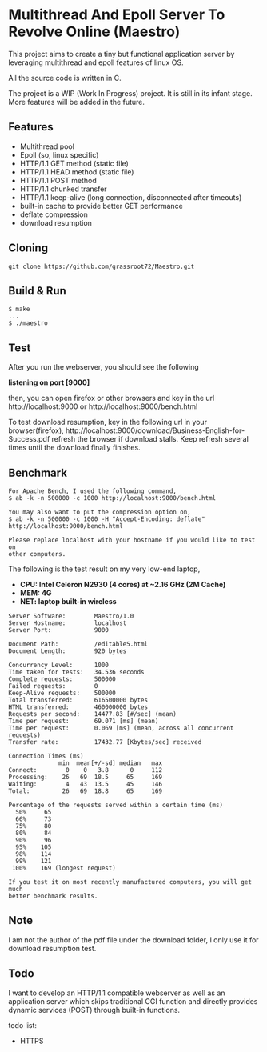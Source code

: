 # Multithread And Epoll Server To Revolve Online (Maestro)

This project aims to create a tiny but functional application server by
leveraging multithread and epoll features of linux OS.

All the source code is written in C.

The project is a WIP (Work In Progress) project. It is still in its infant
stage. More features will be added in the future.


## Features

  - Multithread pool
  - Epoll (so, linux specific)
  - HTTP/1.1 GET method (static file)
  - HTTP/1.1 HEAD method (static file)
  - HTTP/1.1 POST method
  - HTTP/1.1 chunked transfer
  - HTTP/1.1 keep-alive (long connection, disconnected after timeouts)
  - built-in cache to provide better GET performance
  - deflate compression
  - download resumption


## Cloning
```
git clone https://github.com/grassroot72/Maestro.git
```

## Build & Run
```
$ make
...
$ ./maestro
```



## Test

After you run the webserver, you should see the following

**listening on port [9000]**

then, you can open firefox or other browsers and key in the url
http://localhost:9000
or
http://localhost:9000/bench.html

To test download resumption, key in the following url in your browser(firefox),
http://localhost:9000/download/Business-English-for-Success.pdf
refresh the browser if download stalls. Keep refresh several times until the
download finally finishes.


## Benchmark
```
For Apache Bench, I used the following command,
$ ab -k -n 500000 -c 1000 http://localhost:9000/bench.html

You may also want to put the compression option on,
$ ab -k -n 500000 -c 1000 -H "Accept-Encoding: deflate" http://localhost:9000/bench.html

Please replace localhost with your hostname if you would like to test on
other computers.
```

The following is the test result on my very low-end laptop,
  - **CPU: Intel Celeron N2930 (4 cores) at ~2.16 GHz (2M Cache)**
  - **MEM: 4G**
  - **NET: laptop built-in wireless**
```
Server Software:        Maestro/1.0
Server Hostname:        localhost
Server Port:            9000

Document Path:          /editable5.html
Document Length:        920 bytes

Concurrency Level:      1000
Time taken for tests:   34.536 seconds
Complete requests:      500000
Failed requests:        0
Keep-Alive requests:    500000
Total transferred:      616500000 bytes
HTML transferred:       460000000 bytes
Requests per second:    14477.83 [#/sec] (mean)
Time per request:       69.071 [ms] (mean)
Time per request:       0.069 [ms] (mean, across all concurrent requests)
Transfer rate:          17432.77 [Kbytes/sec] received

Connection Times (ms)
              min  mean[+/-sd] median   max
Connect:        0    0   3.8      0     112
Processing:    26   69  18.5     65     169
Waiting:        4   43  13.5     45     146
Total:         26   69  18.8     65     169

Percentage of the requests served within a certain time (ms)
  50%     65
  66%     73
  75%     80
  80%     84
  90%     96
  95%    105
  98%    114
  99%    121
 100%    169 (longest request)

If you test it on most recently manufactured computers, you will get much
better benchmark results.
```


## Note

I am not the author of the pdf file under the download folder, I only
use it for download resumption test.


## Todo

I want to develop an HTTP/1.1 compatible webserver as well as an application
server which skips traditional CGI function and directly provides dynamic
services (POST) through built-in functions.

todo list:
  - HTTPS

